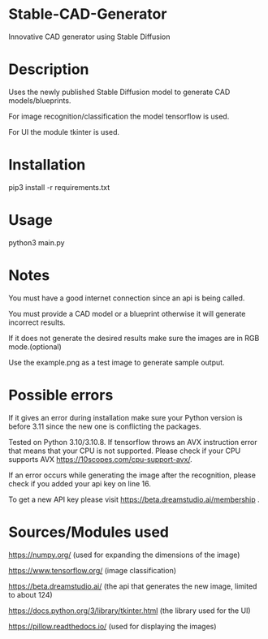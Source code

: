 # Stable-CAD-Generator
Innovative CAD generator using Stable Diffusion

# Description
Uses the newly published Stable Diffusion model to generate CAD models/blueprints.

For image recognition/classification the model tensorflow is used.

For UI the module tkinter is used.

# Installation 
pip3 install -r requirements.txt

# Usage
python3 main.py

# Notes
You must have a good internet connection since an api is being called.

You must provide a CAD model or a blueprint otherwise it will generate incorrect results.

If it does not generate the desired results make sure the images are in RGB mode.(optional)

Use the example.png as a test image to generate sample output.

# Possible errors
If it gives an error during installation make sure your Python version is before 3.11 since
the new one is conflicting the packages.

Tested on Python 3.10/3.10.8.
If tensorflow throws an AVX instruction error that means that your CPU is not supported.
Please check if your CPU supports AVX https://10scopes.com/cpu-support-avx/.

If an error occurs while generating the image after the recognition, 
please check if you added your api key on line 16.

To get a new API key please visit https://beta.dreamstudio.ai/membership .

# Sources/Modules used
https://numpy.org/ (used for expanding the dimensions of the image)

https://www.tensorflow.org/ (image classification)

https://beta.dreamstudio.ai/ (the api that generates the new image, limited to about 124)

https://docs.python.org/3/library/tkinter.html (the library used for the UI)

https://pillow.readthedocs.io/ (used for displaying the images)
